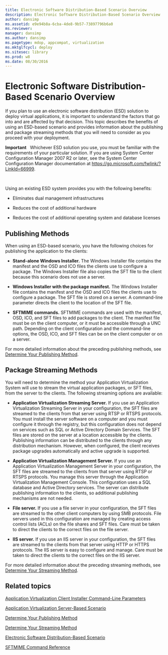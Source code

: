 ```yaml
---
title: Electronic Software Distribution-Based Scenario Overview
description: Electronic Software Distribution-Based Scenario Overview
author: dansimp
ms.assetid: e9e94b8a-6cba-4de8-9b57-73897796b6a0
ms.reviewer: 
manager: dansimp
ms.author: dansimp
ms.pagetype: mdop, appcompat, virtualization
ms.mktglfcycl: deploy
ms.sitesec: library
ms.prod: w8
ms.date: 08/30/2016
---
```



# Electronic Software Distribution-Based Scenario Overview


If you plan to use an electronic software distribution (ESD) solution to deploy virtual applications, it is important to understand the factors that go into and are affected by that decision. This topic describes the benefits of using an ESD-based scenario and provides information about the publishing and package streaming methods that you will need to consider as you proceed with your deployment.

**Important**  
Whichever ESD solution you use, you must be familiar with the requirements of your particular solution. If you are using System Center Configuration Manager 2007 R2 or later, see the System Center Configuration Manager documentation at <https://go.microsoft.com/fwlink/?LinkId=66999>.

 

Using an existing ESD system provides you with the following benefits:

-   Eliminates dual management infrastructures

-   Reduces the cost of additional hardware

-   Reduces the cost of additional operating system and database licenses

## Publishing Methods


When using an ESD-based scenario, you have the following choices for publishing the application to the clients:

-   **Stand-alone Windows Installer.** The Windows Installer file contains the manifest and the OSD and ICO files the clients use to configure a package. The Windows Installer file also copies the SFT file to the client because this scenario does not use a server.

-   **Windows Installer with the package manifest.** The Windows Installer file contains the manifest and the OSD and ICO files the clients use to configure a package. The SFT file is stored on a server. A command-line parameter directs the client to the location of the SFT file.

-   **SFTMIME commands.** SFTMIME commands are used with the manifest, OSD, ICO, and SFT files to add packages to the client. The manifest file must be on the client computer, or it must be accessible through a UNC path. Depending on the client configuration and the command-line options, the OSD, ICO, and SFT files can be on the client computer or on a server.

For more detailed information about the preceding publishing methods, see [Determine Your Publishing Method](determine-your-publishing-method.md).

## Package Streaming Methods


You will need to determine the method your Application Virtualization System will use to stream the virtual application packages, or SFT files, from the server to the clients. The following streaming options are available:

-   **Application Virtualization Streaming Server.** If you use an Application Virtualization Streaming Server in your configuration, the SFT files are streamed to the clients from that server using RTSP or RTSPS protocols. You must install the server software on a computer and you must configure it through the registry, but this configuration does not depend on services such as SQL or Active Directory Domain Services. The SFT files are stored on the server at a location accessible by the clients. Publishing information can be distributed to the clients through any distribution mechanism. However, when configured, the client receives package upgrades automatically and active upgrade is supported.

-   **Application Virtualization Management Server.** If you use an Application Virtualization Management Server in your configuration, the SFT files are streamed to the clients from that server using RTSP or RTSPS protocols. You manage this server through the Application Virtualization Management Console. This configuration uses a SQL database and Active Directory services. The server can distribute publishing information to the clients, so additional publishing mechanisms are not needed.

-   **File server.** If you use a file server in your configuration, the SFT files are streamed to the other client computers by using SMB protocols. File servers used in this configuration are managed by creating access control lists (ACLs) on the file shares and SFT files. Care must be taken to direct the clients to the correct files on the file server.

-   **IIS server.** If you use an IIS server in your configuration, the SFT files are streamed to the clients from that server using HTTP or HTTPS protocols. The IIS server is easy to configure and manage. Care must be taken to direct the clients to the correct files on the IIS server.

For more detailed information about the preceding streaming methods, see [Determine Your Streaming Method](determine-your-streaming-method.md).

## Related topics


[Application Virtualization Client Installer Command-Line Parameters](application-virtualization-client-installer-command-line-parameters.md)

[Application Virtualization Server-Based Scenario](application-virtualization-server-based-scenario.md)

[Determine Your Publishing Method](determine-your-publishing-method.md)

[Determine Your Streaming Method](determine-your-streaming-method.md)

[Electronic Software Distribution-Based Scenario](electronic-software-distribution-based-scenario.md)

[SFTMIME Command Reference](sftmime--command-reference.md)

 

 





